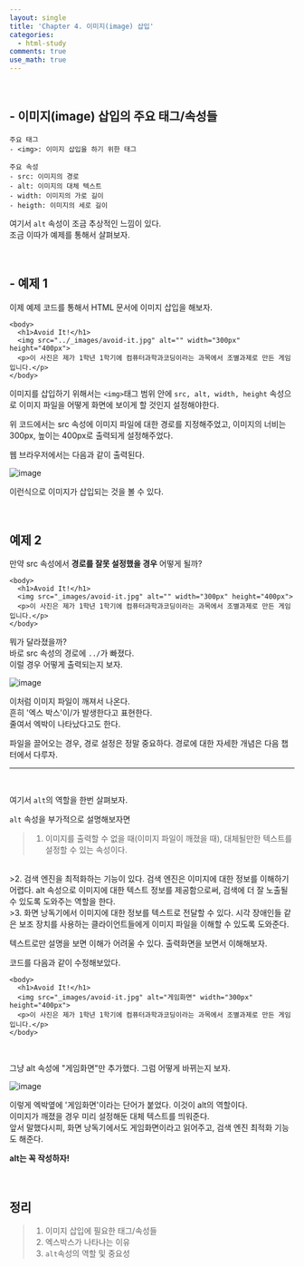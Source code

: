 ```yaml
---
layout: single
title: 'Chapter 4. 이미지(image) 삽입'
categories:
  - html-study
comments: true
use_math: true
---
```


<br>

## - 이미지(image) 삽입의 주요 태그/속성들

```
주요 태그
- <img>: 이미지 삽입을 하기 위한 태그
```

```
주요 속성
- src: 이미지의 경로
- alt: 이미지의 대체 텍스트
- width: 이미지의 가로 길이
- heigth: 이미지의 세로 길이
```
여기서 ```alt``` 속성이 조금 추상적인 느낌이 있다.  
조금 이따가 예제를 통해서 살펴보자.

<br>

## - 예제 1
 
이제 예제 코드를 통해서 HTML 문서에 이미지 삽입을 해보자.

```
<body>
  <h1>Avoid It!</h1>
  <img src="../_images/avoid-it.jpg" alt="" width="300px" height="400px">
  <p>이 사진은 제가 1학년 1학기에 컴퓨터과학과코딩이라는 과목에서 조별과제로 만든 게임입니다.</p>
</body>
```

이미지를 삽입하기 위해서는 ```<img>```태그 범위 안에
```src, alt, width, height``` 속성으로 이미지 파일을 어떻게 화면에 보이게 할 것인지 설정해야한다.

위 코드에서는 src 속성에 이미지 파일에 대한 경로를 지정해주었고, 이미지의 너비는 300px, 높이는 400px로 출력되게 설정해주었다.

웹 브라우저에서는 다음과 같이 출력된다.

![image](https://github.com/lgwqwer/lgwqwer.github.io/assets/129755540/7defdbc2-bf53-46c8-afe7-fb89ea6b0336)

이런식으로 이미지가 삽입되는 것을 볼 수 있다.

<br>

## 예제 2

만약 src 속성에서 **경로를 잘못 설정했을 경우**
어떻게 될까?


```
<body>
  <h1>Avoid It!</h1>
  <img src="_images/avoid-it.jpg" alt="" width="300px" height="400px">
  <p>이 사진은 제가 1학년 1학기에 컴퓨터과학과코딩이라는 과목에서 조별과제로 만든 게임입니다.</p>
</body>
```

뭐가 달라졌을까?  
바로 src 속성의 경로에 ```../```가 빠졌다.  
이럴 경우 어떻게 출력되는지 보자.

![image](https://github.com/lgwqwer/lgwqwer.github.io/assets/129755540/cacfb1fa-8b10-415f-99c5-5ba4270e84b1)


이처럼 이미지 파일이 깨져서 나온다.  
흔히 '엑스 박스'이/가 발생한다고 표현한다.  
줄여서 엑박이 나타났다고도 한다.

파일을 끌어오는 경우, 경로 설정은 정말 중요하다.
경로에 대한 자세한 개념은 다음 챕터에서 다루자.

<hr>
<br>

여기서 ```alt```의 역할을 한번 살펴보자.

```alt``` 속성을 부가적으로 설명해보자면
>1. 이미지를 출력할 수 없을 때(이미지 파일이 깨졌을 때), 대체될만한 텍스트를 설정할 수 있는 속성이다.  
<br>
>2. 검색 엔진을 최적화하는 기능이 있다.  
검색 엔진은 이미지에 대한 정보를 이해하기 어렵다.   
alt 속성으로 이미지에 대한 텍스트 정보를 제공함으로써, 검색에 더 잘 노출될 수 있도록 도와주는 역할을 한다.  
<br>
>3. 화면 낭독기에서 이미지에 대한 정보를 텍스트로 전달할 수 있다.  
시각 장애인들 같은 보조 장치를 사용하는 클라이언트들에게 이미지 파일을 이해할 수 있도록 도와준다. 

텍스트로만 설명을 보면 이해가 어려울 수 있다.
출력화면을 보면서 이해해보자.

코드를 다음과 같이 수정해보았다.

```
<body>
  <h1>Avoid It!</h1>
  <img src="_images/avoid-it.jpg" alt="게임화면" width="300px" height="400px">
  <p>이 사진은 제가 1학년 1학기에 컴퓨터과학과코딩이라는 과목에서 조별과제로 만든 게임입니다.</p>
</body>
```

<br>

그냥 alt 속성에 "게임화면"만 추가했다.
그럼 어떻게 바뀌는지 보자.

![image](https://github.com/lgwqwer/lgwqwer.github.io/assets/129755540/b5b11324-a027-4ed2-b08f-c121ea7d3b06)

이렇게 엑박옆에 '게임화면'이라는 단어가 붙었다.
이것이 alt의 역할이다.  
이미지가 깨졌을 경우 미리 설정해둔 대체 텍스트를 띄워준다.  
앞서 말했다시피, 화면 낭독기에서도 게임화면이라고 읽어주고, 검색 엔진 최적화 기능도 해준다.

**alt는 꼭 작성하자!**

<br>

## 정리

> 1. 이미지 삽입에 필요한 태그/속성들
> 2. 엑스박스가 나타나는 이유
> 3. ```alt```속성의 역할 및 중요성
